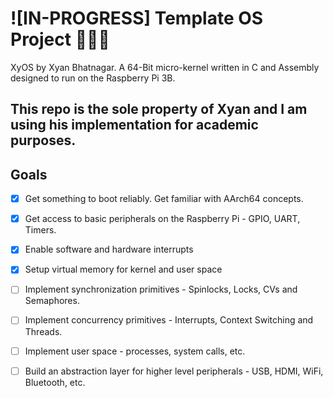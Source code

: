 # ![IN-PROGRESS] Template OS Project :wrench::nut_and_bolt::hammer: 
XyOS by Xyan Bhatnagar.
A 64-Bit micro-kernel written in C and Assembly designed to run on the Raspberry Pi 3B.

## This repo is the sole property of Xyan and I am using his implementation for academic purposes. 

## Goals
- [X] Get something to boot reliably. Get familiar with AArch64 concepts.
- [X] Get access to basic peripherals on the Raspberry Pi - GPIO, UART, Timers.
- [X] Enable software and hardware interrupts
- [X] Setup virtual memory for kernel and user space
- [ ] Implement synchronization primitives - Spinlocks, Locks, CVs and Semaphores.
- [ ] Implement concurrency primitives - Interrupts, Context Switching and Threads.
- [ ] Implement user space - processes, system calls, etc.
- [ ] Build an abstraction layer for higher level peripherals - USB, HDMI, WiFi, Bluetooth, etc.



